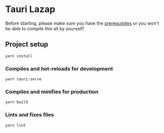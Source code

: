 # Tauri Lazap

Before starting, please make sure you have the [prerequisites](https://tauri.app/v1/guides/getting-started/prerequisites) or you won't be able to compile this all by yourself!

## Project setup
```
yarn install
```

### Compiles and hot-reloads for development
```
yarn tauri:serve
```

### Compiles and minifies for production
```
yarn build
```

### Lints and fixes files
```
yarn lint
```
